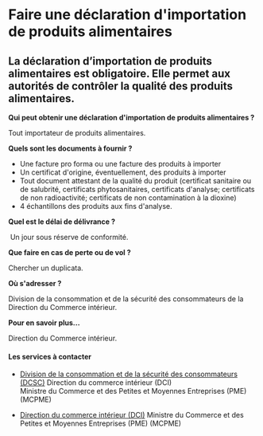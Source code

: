 # Faire une déclaration d'importation de produits alimentaires

La déclaration d’importation de produits alimentaires est obligatoire. Elle permet aux autorités de contrôler la qualité des produits alimentaires.
---------------------------------------------------------------------------------------------------------------------------------------------------

**Qui peut obtenir une déclaration d'importation de produits alimentaires ?**

Tout importateur de produits alimentaires.

**Quels sont les documents à fournir ?**

*   Une facture pro forma ou une facture des produits à importer
*   Un certificat d'origine, éventuellement, des produits à importer
*   Tout document attestant de la qualité du produit (certificat sanitaire ou de salubrité, certificats phytosanitaires, certificats d'analyse; certificats de non radioactivité; certificats de non contamination à la dioxine)
*   4 échantillons des produits aux fins d'analyse.

**Quel est le délai de délivrance ?**

 Un jour sous réserve de conformité.

**Que faire en cas de perte ou de vol ?**

Chercher un duplicata.

**Où s'adresser ?**

Division de la consommation et de la sécurité des consommateurs de la Direction du Commerce intérieur.

**Pour en savoir plus...**

Direction du Commerce intérieur.

#### Les services à contacter

*   [Division de la consommation et de la sécurité des consommateurs (DCSC)](../../../services/division-de-la-consommation-et-de-la-securite-des-consommateurs-dcsc.md) Direction du commerce intérieur (DCI)  
    Ministre du Commerce et des Petites et Moyennes Entreprises (PME) (MCPME)  
    
*   [Direction du commerce intérieur (DCI)](../../../services/direction-du-commerce-interieur-dci.md) Ministre du Commerce et des Petites et Moyennes Entreprises (PME) (MCPME)
